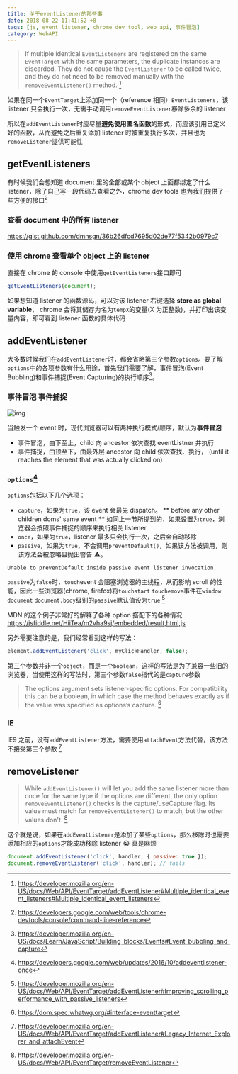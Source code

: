 ```yaml
---
title: 关于eventListener的那些事
date: 2018-08-22 11:41:52 +8
tags: [js, event listener, chrome dev tool, web api, 事件冒泡]
category: WebAPI
---
```


> If multiple identical `EventListeners` are registered on the same `EventTarget` with the same parameters, the duplicate instances are discarded. They do not cause the `EventListener` to be called twice, and they do not need to be removed manually with the `removeEventListener()` method. [^1]

如果在同一个`EventTarget`上添加同一个（reference 相同）`EventListeners`，该 listener 只会执行一次，无需手动调用`removeEventListener`移除多余的 listener

所以在`addEventListener`时应尽量**避免使用匿名函数**的形式，而应该引用已定义好的函数，从而避免之后重复添加 listener 时被重复执行多次，并且也为`removeListener`提供可能性

## getEventListeners

有时候我们会想知道 document 里的全部或某个 object 上面都绑定了什么 listener，除了自己写一段代码去查看之外，chrome dev tools 也为我们提供了一些方便的接口[^3]

### 查看 document 中的所有 listener

https://gist.github.com/dmnsgn/36b26dfcd7695d02de77f5342b0979c7

### 使用 chrome 查看单个 object 上的 listener

直接在 chrome 的 console 中使用`getEventListeners`接口即可

```js
getEventListeners(document);
```

如果想知道 listener 的函数源码，可以对该 listener 右键选择 **store as global variable**， chrome 会将其储存为名为`tempX`的变量(X 为正整数)，并打印出该变量内容，即可看到 listener 函数的具体代码

## addEventListener

大多数时候我们在`addEventListener`时，都会省略第三个参数`options`。要了解`options`中的各项参数有什么用途，首先我们需要了解，事件冒泡(Event Bubbling)和事件捕捉(Event Capturing)的执行顺序[^4]。

### 事件冒泡 事件捕捉

![img](https://mdn.mozillademos.org/files/14075/bubbling-capturing.png)

当触发一个 event 时，现代浏览器可以有两种执行模式/顺序，默认为**事件冒泡**

- 事件冒泡，由下至上，child 向 ancestor 依次查找 eventListner 并执行
- 事件捕捉，由顶至下，由最外层 ancestor 向 child 依次查找、执行， (until it reaches the element that was actually clicked on)

### `options`[^5]

`options`包括以下几个选项：

- `capture`，如果为`true`，该 event 会最先 dispatch。 ** before any other children doms' same event ** 如同上一节所提到的，如果设置为`true`，浏览器会按照事件捕捉的顺序来执行相关 listener
- `once`，如果为`true`，listener 最多只会执行一次，之后会自动移除
- `passive`，如果为`true`，不会调用`preventDefault()`，如果该方法被调用，则该方法会被忽略且抛出警告 ⚠️。

```
Unable to preventDefault inside passive event listener invocation.
```

`passive`为`false`时，`touch`event 会阻塞浏览器的主线程，从而影响 scroll 的性能，因此一些浏览器(chrome, firefox)将`touchstart` `touchemove`事件在`window` `document` `document.body`级别的`passive`默认值设为`true` [^6]

MDN 的这个例子非常好的解释了各种 option 搭配下的各种情况
https://jsfiddle.net/HiiTea/m2vha9sj/embedded/result,html,js

另外需要注意的是，我们经常看到这样的写法：

```js
element.addEventListener('click', myClickHandler, false);
```

第三个参数并非一个`object`，而是一个`boolean`，这样的写法是为了兼容一些旧的浏览器，当使用这样的写法时，第三个参数`false`指代的是`capture`参数

> The options argument sets listener-specific options. For compatibility this can be a boolean, in which case the method behaves exactly as if the value was specified as options’s capture. [^7]

### IE

IE9 之前，没有`addEventListener`方法，需要使用`attachEvent`方法代替，该方法不接受第三个参数 [^8]

## removeListener

> While `addEventListener()` will let you add the same listener more than once for the same type if the options are different, the only option `removeEventListener()` checks is the capture/useCapture flag. Its value must match for `removeEventListener()` to match, but the other values don't. [^9]

这个就是说，如果在`addEventListener`是添加了某些`options`，那么移除时也需要添加相应的`options`才能成功移除 listener 😭 真是麻烦

```js
document.addEventListener('click', handler, { passive: true });
document.removeEventListener('click', handler); // fails
```

[^1]: https://developer.mozilla.org/en-US/docs/Web/API/EventTarget/addEventListener#Multiple_identical_event_listeners#Multiple_identical_event_listeners
[^3]: https://developers.google.com/web/tools/chrome-devtools/console/command-line-reference
[^4]: https://developer.mozilla.org/en-US/docs/Learn/JavaScript/Building_blocks/Events#Event_bubbling_and_capture
[^5]: https://developers.google.com/web/updates/2016/10/addeventlistener-once
[^6]: https://developer.mozilla.org/en-US/docs/Web/API/EventTarget/addEventListener#Improving_scrolling_performance_with_passive_listeners
[^7]: https://dom.spec.whatwg.org/#interface-eventtarget
[^8]: https://developer.mozilla.org/en-US/docs/Web/API/EventTarget/addEventListener#Legacy_Internet_Explorer_and_attachEvent
[^9]: https://developer.mozilla.org/en-US/docs/Web/API/EventTarget/removeEventListener
